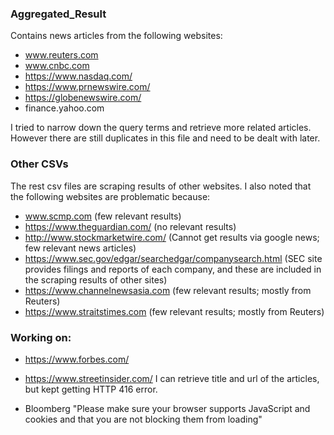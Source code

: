 ### Aggregated_Result
Contains news articles from the following websites:

- www.reuters.com 
- www.cnbc.com 
- https://www.nasdaq.com/
- https://www.prnewswire.com/
- https://globenewswire.com/
- finance.yahoo.com

I tried to narrow down the query terms and retrieve more related articles. 
However there are still duplicates in this file and need to be dealt with later. 


### Other CSVs
The rest csv files are scraping results of other websites. 
I also noted that the following websites are problematic because:
- www.scmp.com
(few relevant results)
- https://www.theguardian.com/ 
(no relevant results)
- http://www.stockmarketwire.com/
(Cannot get results via google news; few relevant news articles)
- https://www.sec.gov/edgar/searchedgar/companysearch.html
(SEC site provides filings and reports of each company, and these are included in the scraping results of other sites)
- https://www.channelnewsasia.com
 (few relevant results; mostly from Reuters) 
- https://www.straitstimes.com
 (few relevant results; mostly from Reuters)

### Working on:
- https://www.forbes.com/
- https://www.streetinsider.com/
I can retrieve title and url of the articles, but kept getting HTTP 416 error.

- Bloomberg
"Please make sure your browser supports JavaScript and cookies and that you are not blocking them from loading"
